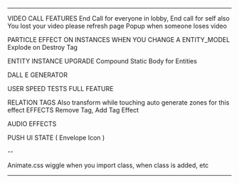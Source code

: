 
---

VIDEO CALL FEATURES
  End Call for everyone in lobby, End call for self also
  You lost your video please refresh page 
  Popup when someone loses video 

PARTICLE EFFECT ON INSTANCES WHEN YOU CHANGE A ENTITY_MODEL
  Explode on Destroy Tag

ENTITY INSTANCE UPGRADE
  Compound Static Body for Entities

DALL E GENERATOR

USER SPEED TESTS FULL FEATURE

RELATION TAGS
  Also transform while touching 
    auto generate zones for this effect
  EFFECTS 
    Remove Tag, Add Tag Effect

AUDIO EFFECTS

PUSH UI STATE ( Envelope Icon )

--

Animate.css wiggle when you import class, when class is added, etc

---